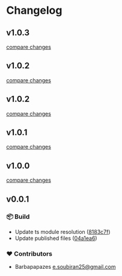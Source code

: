 # Changelog


## v1.0.3

[compare changes](https://github.com/smiller171/printable-booklet-vue-components/compare/v1.0.2...v1.0.3)

## v1.0.2

[compare changes](https://github.com/smiller171/printable-booklet-vue-components/compare/v1.0.1...v1.0.2)

## v1.0.2

[compare changes](https://github.com/smiller171/printable-booklet-vue-components/compare/v1.0.1...v1.0.2)

## v1.0.1

[compare changes](https://github.com/smiller171/printable-booklet-vue-components/compare/v1.0.0...v1.0.1)

## v1.0.0

[compare changes](https://github.com/smiller171/printable-booklet-vue-components/compare/v0.0.1...v1.0.0)

## v0.0.1


### 📦 Build

- Update ts module resolution ([8183c7f](https://github.com/Barbapapazes/vue-library/commit/8183c7f))
- Update published files ([04a1ea6](https://github.com/Barbapapazes/vue-library/commit/04a1ea6))

### ❤️ Contributors

- Barbapapazes <e.soubiran25@gmail.com>

